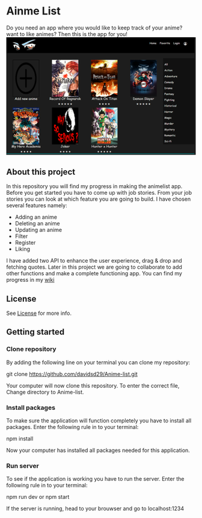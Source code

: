 # Ainme List

Do you need an app where you would like to keep track of your anime? want to like animes? Then this is the app for you!
![](https://github.com/davidsd29/Anime-list/blob/main/assets/img/readme/homepage.PNG)

## About this project

In this repository you will find my progress in making the animelist app. Before you get started you have to come up with job stories. From your job stories you can look at which feature you are going to build. 
I have chosen several features namely:
* Adding an anime
* Deleting an anime
* Updating an anime
* Filter
* Register
* Liking

I have added two API to enhance the user experience, drag & drop and fetching quotes. Later in this project we are going to collaborate to add other functions and make a complete functioning  app. You can find my progress in my [wiki](https://github.com/davidsd29/Anime-list/wiki)

## License

See [License](/davidsd29/Anime-list/blob/main/LICENSE) for more info.

## Getting started
### Clone repository
By adding the following line on your terminal you can clone my repository:

git clone https://github.com/davidsd29/Anime-list.git

Your computer will now clone this repository. To enter the correct file, Change directory to Anime-list.

### Install packages
To make sure the application will function completely you have to install all packages. Enter the following rule in to your terminal:

npm install

Now your computer has installed all packages needed for this application.

### Run server
To see if the application is working you have to run the server. Enter the following rule in to your terminal:

npm run dev or npm start

If the server is running, head to your brouwser and go to localhost:1234
